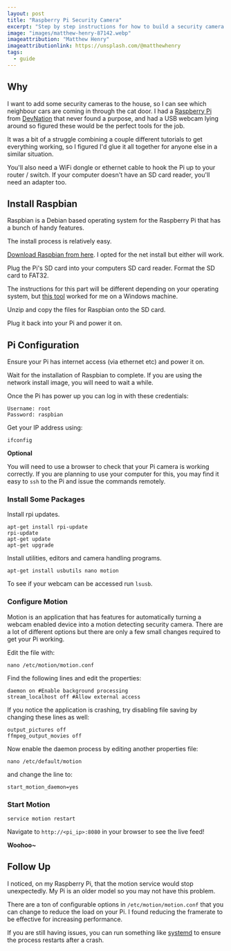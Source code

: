 ```yaml
---
layout: post
title: "Raspberry Pi Security Camera"
excerpt: "Step by step instructions for how to build a security camera with a raspberry pi and a webcam."
image: "images/matthew-henry-87142.webp"
imageattribution: "Matthew Henry"
imageattributionlink: https://unsplash.com/@matthewhenry
tags:
  - guide
---
```


## Why

I want to add some security cameras to the house, so I can see which neighbour cars are coming in through the cat door.
I had a [Raspberry Pi](https://developers.redhat.com/devnation/) from [DevNation](https://developers.redhat.com/devnation/) that never found a purpose, and had a USB webcam lying around so figured these would be the perfect tools for the job.

It was a bit of a struggle combining a couple different tutorials to get everything working, so I figured I'd glue it all together for anyone else in a similar situation.

You'll also need a WiFi dongle or ethernet cable to hook the Pi up to your router / switch.
If your computer doesn't have an SD card reader, you'll need an adapter too.

## Install Raspbian

Raspbian is a Debian based operating system for the Raspberry Pi that has a bunch of handy features.

The install process is relatively easy.

[Download Raspbian from here](https://www.raspberrypi.org/downloads/raspbian/).
I opted for the net install but either will work.

Plug the Pi's SD card into your computers SD card reader.
Format the SD card to FAT32.

The instructions for this part will be different depending on your operating system, but [this tool](https://www.sdcard.org/downloads/formatter_4/) worked for me on a Windows machine.

Unzip and copy the files for Raspbian onto the SD card.

Plug it back into your Pi and power it on.

## Pi Configuration

Ensure your Pi has internet access (via ethernet etc) and power it on.

Wait for the installation of Raspbian to complete.
If you are using the network install image, you will need to wait a while.

Once the Pi has power up you can log in with these credentials:

```
Username: root
Password: raspbian
```

Get your IP address using:

```
ifconfig
```

**Optional**

You will need to use a browser to check that your Pi camera is working correctly.
If you are planning to use your computer for this, you may find it easy to `ssh` to the Pi and issue the commands remotely.

### Install Some Packages

Install rpi updates.

```
apt-get install rpi-update
rpi-update
apt-get update
apt-get upgrade
```

Install utilities, editors and camera handling programs.

```
apt-get install usbutils nano motion
```

To see if your webcam can be accessed run `lsusb`.

### Configure Motion

Motion is an application that has features for automatically turning a webcam enabled device into a motion detecting security camera.
There are a lot of different options but there are only a few small changes required to get your Pi working.

Edit the file with:

```
nano /etc/motion/motion.conf
```

Find the following lines and edit the properties:

```
daemon on #Enable background processing
stream_localhost off #Allow external access
```

If you notice the application is crashing, try disabling file saving by changing these lines as well:

```
output_pictures off
ffmpeg_output_movies off
```

Now enable the daemon process by editing another properties file:

```
nano /etc/default/motion
```

and change the line to:

```
start_motion_daemon=yes
```

### Start Motion

```
service motion restart
```

Navigate to `http://<pi_ip>:8080` in your browser to see the live feed!

**Woohoo~**

## Follow Up

I noticed, on my Raspberry Pi, that the motion service would stop unexpectedly.
My Pi is an older model so you may not have this problem.

There are a ton of configurable options in `/etc/motion/motion.conf` that you can change to reduce the load on your Pi.
I found reducing the framerate to be effective for increasing performance.

If you are still having issues, you can run something like [systemd](https://wiki.debian.org/systemd) to ensure the process restarts after a crash.


